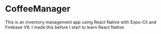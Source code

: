 # CoffeeManager

This is an inventory management app using React Native with Expo-Cli and Firebase V9.
I made this before I start to learn React Native.
